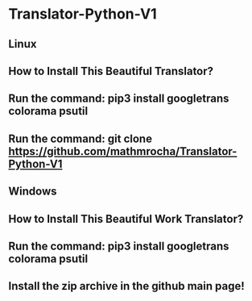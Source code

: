 # Translator-Python-V1

Linux
---------------------------------------------------
How to Install This Beautiful Translator?
---------------------------------------------------
Run the command: pip3 install googletrans colorama psutil
---------------------------------------------------
Run the command: git clone https://github.com/mathmrocha/Translator-Python-V1
---------------------------------------------------


Windows
---------------------------------------------------
How to Install This Beautiful Work Translator?
---------------------------------------------------
Run the command: pip3 install googletrans colorama psutil
---------------------------------------------------
Install the zip archive in the github main page!
---------------------------------------------------

